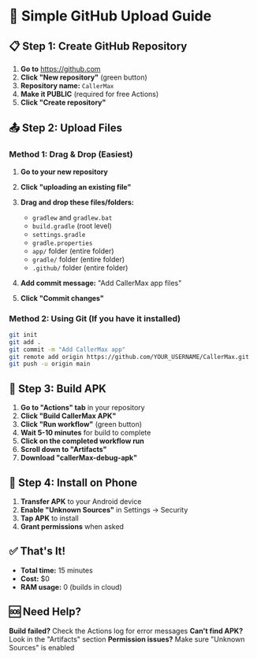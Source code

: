 # 🚀 Simple GitHub Upload Guide

## 📋 **Step 1: Create GitHub Repository**

1. **Go to** https://github.com
2. **Click "New repository"** (green button)
3. **Repository name:** `CallerMax`
4. **Make it PUBLIC** (required for free Actions)
5. **Click "Create repository"**

## 📤 **Step 2: Upload Files**

### **Method 1: Drag & Drop (Easiest)**

1. **Go to your new repository**
2. **Click "uploading an existing file"**
3. **Drag and drop these files/folders:**
   - `gradlew` and `gradlew.bat`
   - `build.gradle` (root level)
   - `settings.gradle`
   - `gradle.properties`
   - `app/` folder (entire folder)
   - `gradle/` folder (entire folder)
   - `.github/` folder (entire folder)

4. **Add commit message:** "Add CallerMax app files"
5. **Click "Commit changes"**

### **Method 2: Using Git (If you have it installed)**

```bash
git init
git add .
git commit -m "Add CallerMax app"
git remote add origin https://github.com/YOUR_USERNAME/CallerMax.git
git push -u origin main
```

## 🔨 **Step 3: Build APK**

1. **Go to "Actions" tab** in your repository
2. **Click "Build CallerMax APK"**
3. **Click "Run workflow"** (green button)
4. **Wait 5-10 minutes** for build to complete
5. **Click on the completed workflow run**
6. **Scroll down to "Artifacts"**
7. **Download "callerMax-debug-apk"**

## 📱 **Step 4: Install on Phone**

1. **Transfer APK** to your Android device
2. **Enable "Unknown Sources"** in Settings → Security
3. **Tap APK** to install
4. **Grant permissions** when asked

## ✅ **That's It!**

- **Total time:** 15 minutes
- **Cost:** $0
- **RAM usage:** 0 (builds in cloud)

## 🆘 **Need Help?**

**Build failed?** Check the Actions log for error messages
**Can't find APK?** Look in the "Artifacts" section
**Permission issues?** Make sure "Unknown Sources" is enabled
